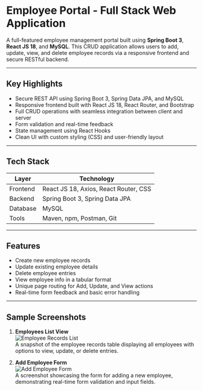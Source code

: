 # Employee Portal - Full Stack Web Application

A full-featured employee management portal built using **Spring Boot 3**, **React JS 18**, and **MySQL**. This CRUD application allows users to add, update, view, and delete employee records via a responsive frontend and secure RESTful backend.

---

## Key Highlights

- Secure REST API using Spring Boot 3, Spring Data JPA, and MySQL
- Responsive frontend built with React JS 18, React Router, and Bootstrap
- Full CRUD operations with seamless integration between client and server
- Form validation and real-time feedback
- State management using React Hooks
- Clean UI with custom styling (CSS) and user-friendly layout

---

## Tech Stack

| Layer       | Technology                            |
|-------------|----------------------------------------|
| Frontend    | React JS 18, Axios, React Router, CSS |
| Backend     | Spring Boot 3, Spring Data JPA        |
| Database    | MySQL                                 |
| Tools       | Maven, npm, Postman, Git              |

---

## Features

- Create new employee records
- Update existing employee details
- Delete employee entries
- View employee info in a tabular format
- Unique page routing for Add, Update, and View actions
- Real-time form feedback and basic error handling

---

## Sample Screenshots

1. **Employees List View**  
   ![Employee Records List](path/to/fullstack1.png)  
   A snapshot of the employee records table displaying all employees with options to view, update, or delete entries.

2. **Add Employee Form**  
   ![Add Employee Form](path/to/fullstack2.png)  
   A screenshot showcasing the form for adding a new employee, demonstrating real-time form validation and input fields.

